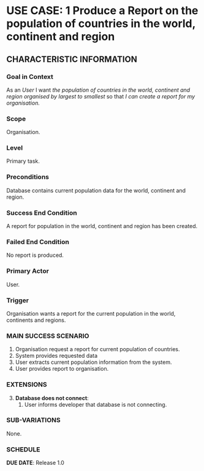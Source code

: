 # USE CASE: 1 Produce a Report on the population of countries in the world, continent and region

## CHARACTERISTIC INFORMATION

### Goal in Context

As an *User* I want *the population of countries in the world, continent and region organised by largest to smallest* so that *I can create a report for my organisation.*

### Scope

Organisation.

### Level

Primary task.

### Preconditions

Database contains current population data for the world, continent and region.

### Success End Condition

A report for population in the world, continent and region has been created.

### Failed End Condition

No report is produced.

### Primary Actor

User.

### Trigger

Organisation wants a report for the current population in the world, continents and regions.

### MAIN SUCCESS SCENARIO

1. Organisation request a report for current population of countries.
2. System provides requested data
3. User extracts current population information from the system.
4. User provides report to organisation.

### EXTENSIONS

3. **Database does not connect**:
    1. User informs developer that database is not connecting.

### SUB-VARIATIONS

None.

### SCHEDULE

**DUE DATE**: Release 1.0